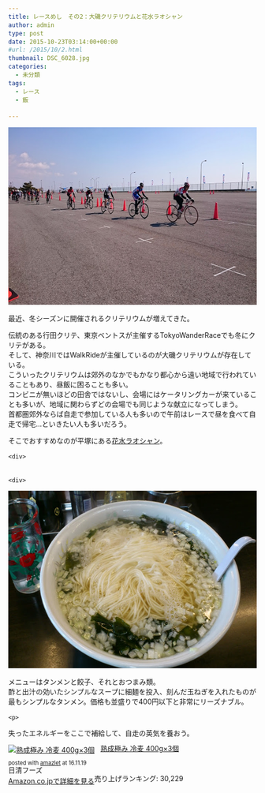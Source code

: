 ```yaml
---
title: レースめし　その2：大磯クリテリウムと花水ラオシャン
author: admin
type: post
date: 2015-10-23T03:14:00+00:00
#url: /2015/10/2.html
thumbnail: DSC_6028.jpg
categories:
  - 未分類
tags:
  - レース
  - 飯

---
```

<div class="separator" style="clear: both; text-align: center;">
  <img border="0" height="360" src="./DSC_6028.jpg" width="640" />
</div>

最近、冬シーズンに開催されるクリテリウムが増えてきた。

<div>
  伝統のある行田クリテ、東京ベントスが主催するTokyoWanderRaceでも冬にクリテがある。
</div>

<div>
</div>

<div>
  そして、神奈川ではWalkRideが主催しているのが大磯クリテリウムが存在している。
</div>

<div>
  こういったクリテリウムは郊外のなかでもかなり都心から遠い地域で行われていることもあり、昼飯に困ることも多い。
</div>

<div>
</div>

<div>
  コンビニが無いほどの田舎ではないし、会場にはケータリングカーが来ていることも多いが、地域に関わらずどの会場でも同じような献立になってしまう。
</div>

<div>
  首都圏郊外ならば自走で参加している人も多いので午前はレースで昼を食べて自走で帰宅…といきたい人も多いだろう。
</div>

<div>
  <p>
    そこでおすすめなのが平塚にある<a href="http://xn--kck0ayjva7cy494bntmipjm44c.com/" target="_blank">花水ラオシャン</a>。</div>

    <div>


    <div>
<div class="separator" style="clear: both; text-align: center;">
  <img border="0" height="360" src="./DSC_0628.jpg" width="640" />
</div>

<p>
  </div>

  <div>
    メニューはタンメンと餃子、それとおつまみ類。
  </div>

  <div>
    酢と出汁の効いたシンプルなスープに細麺を投入、刻んだ玉ねぎを入れたものが最もシンプルなタンメン。価格も並盛りで400円以下と非常にリーズナブル。</p>

    <p>
失ったエネルギーをここで補給して、自走の英気を養おう。</div>

<div class="amazlet-box" style="margin-bottom: 0px;">
  <div class="amazlet-image" style="float: left; margin: 0px 12px 1px 0px;">
    <a href="http://www.amazon.co.jp/exec/obidos/ASIN/B00FQ6V4EO/gensobunya-22/ref=nosim/" name="amazletlink" target="_blank"><img alt="熟成極み 冷麦 400g×3個" src="https://images-fe.ssl-images-amazon.com/images/I/41nVah6NWJL._SL160_.jpg" style="border: none;" /></a>
  </div>

  <div class="amazlet-info" style="line-height: 120%; margin-bottom: 10px;">
    <div class="amazlet-name" style="line-height: 120%; margin-bottom: 10px;">
<a href="http://www.amazon.co.jp/exec/obidos/ASIN/B00FQ6V4EO/gensobunya-22/ref=nosim/" name="amazletlink" target="_blank">熟成極み 冷麦 400g×3個</a></p>

<div class="amazlet-powered-date" style="font-size: 80%; line-height: 120%; margin-top: 5px;">
  posted with <a href="http://www.amazlet.com/" target="_blank" title="amazlet">amazlet</a> at 16.11.19
</div>


<div class="amazlet-detail">
日清フーズ <br /> 売り上げランキング: 30,229


<div class="amazlet-sub-info" style="float: left;">
<div class="amazlet-link" style="margin-top: 5px;">
  <a href="http://www.amazon.co.jp/exec/obidos/ASIN/B00FQ6V4EO/gensobunya-22/ref=nosim/" name="amazletlink" target="_blank">Amazon.co.jpで詳細を見る</a>
</div>

  </div>

  <div class="amazlet-footer" style="clear: left;">
  </div>
</div>
